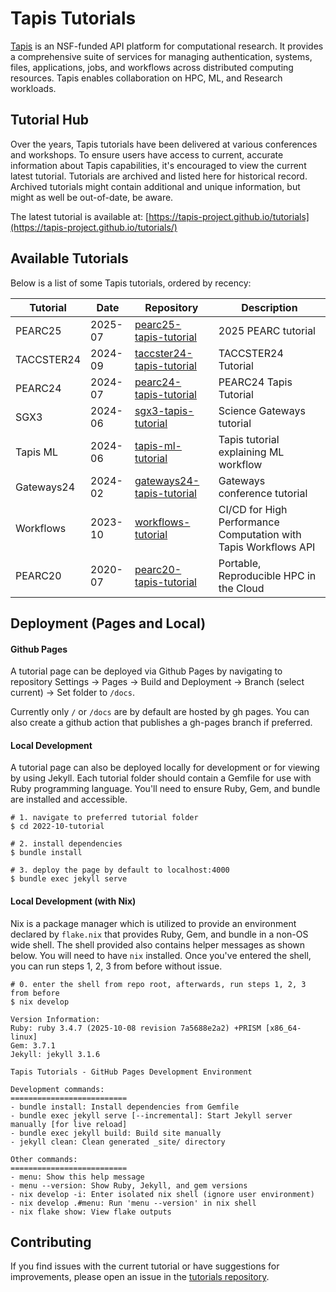# Tapis Tutorials

[Tapis](https://tapis-project.org) is an NSF-funded API platform for computational research. It provides a comprehensive suite of services for managing authentication, systems, files, applications, jobs, and workflows across distributed computing resources. Tapis enables collaboration on HPC, ML, and Research workloads.

## Tutorial Hub

Over the years, Tapis tutorials have been delivered at various conferences and workshops. To ensure users have access to current, accurate information about Tapis capabilities, it's encouraged to view the current latest tutorial. Tutorials are archived and listed here for historical record. Archived tutorials might contain additional and unique information, but might as well be out-of-date, be aware.

The latest tutorial is available at: [https://tapis-project.github.io/tutorials](https://tapis-project.github.io/tutorials/)

## Available Tutorials

Below is a list of some Tapis tutorials, ordered by recency:

| Tutorial | Date | Repository | Description |
|----------|------|------------|-------------|
| PEARC25 | 2025-07 | [pearc25-tapis-tutorial](https://github.com/tapis-project/pearc25-tapis-tutorial) | 2025 PEARC tutorial |
| TACCSTER24 | 2024-09 | [taccster24-tapis-tutorial](https://github.com/tapis-project/taccster24-tapis-tutorial) | TACCSTER24 Tutorial |
| PEARC24 | 2024-07 | [pearc24-tapis-tutorial](https://github.com/tapis-project/pearc24-tapis-tutorial) | PEARC24 Tapis Tutorial |
| SGX3 | 2024-06 | [sgx3-tapis-tutorial](https://github.com/tapis-project/sgx3-tapis-tutorial) | Science Gateways tutorial |
| Tapis ML | 2024-06 | [tapis-ml-tutorial](https://github.com/tapis-project/tapis-ml-tutorial) | Tapis tutorial explaining ML workflow |
| Gateways24 | 2024-02 | [gateways24-tapis-tutorial](https://github.com/tapis-project/gateways24-tapis-tutorial) | Gateways conference tutorial |
| Workflows | 2023-10 | [workflows-tutorial](https://github.com/tapis-project/workflows-tutorial) | CI/CD for High Performance Computation with Tapis Workflows API |
| PEARC20 | 2020-07 | [pearc20-tapis-tutorial](https://github.com/tapis-project/pearc20-tapis-tutorial) | Portable, Reproducible HPC in the Cloud |

## Deployment (Pages and Local)
#### Github Pages
A tutorial page can be deployed via Github Pages by navigating to repository Settings -> Pages -> Build and Deployment -> Branch (select current) -> Set folder to `/docs`.

Currently only `/` or `/docs` are by default are hosted by gh pages. You can also create a github action that publishes a gh-pages branch if preferred.

#### Local Development
A tutorial page can also be deployed locally for development or for viewing by using Jekyll. Each tutorial folder should contain a Gemfile for use with Ruby programming language. You'll need to ensure Ruby, Gem, and bundle are installed and accessible.

```
# 1. navigate to preferred tutorial folder
$ cd 2022-10-tutorial

# 2. install dependencies
$ bundle install

# 3. deploy the page by default to localhost:4000
$ bundle exec jekyll serve
```

#### Local Development (with Nix)
Nix is a package manager which is utilized to provide an environment declared by `flake.nix` that provides Ruby, Gem, and bundle in a non-OS wide shell. The shell provided also contains helper messages as shown below. You will need to have `nix` installed. Once you've entered the shell, you can run steps 1, 2, 3 from before without issue.

```
# 0. enter the shell from repo root, afterwards, run steps 1, 2, 3 from before
$ nix develop

Version Information:
Ruby: ruby 3.4.7 (2025-10-08 revision 7a5688e2a2) +PRISM [x86_64-linux]
Gem: 3.7.1
Jekyll: jekyll 3.1.6

Tapis Tutorials - GitHub Pages Development Environment

Development commands:
==========================
- bundle install: Install dependencies from Gemfile
- bundle exec jekyll serve [--incremental]: Start Jekyll server manually [for live reload]
- bundle exec jekyll build: Build site manually
- jekyll clean: Clean generated _site/ directory

Other commands:
==========================
- menu: Show this help message
- menu --version: Show Ruby, Jekyll, and gem versions
- nix develop -i: Enter isolated nix shell (ignore user environment)
- nix develop .#menu: Run 'menu --version' in nix shell
- nix flake show: View flake outputs
```


## Contributing

If you find issues with the current tutorial or have suggestions for improvements, please open an issue in the [tutorials repository](https://github.com/tapis-project/tutorials/issues).